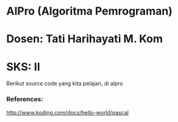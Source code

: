 # AlPro (Algoritma Pemrograman)
# Dosen: Tati Harihayati M. Kom
# SKS: II

Berikut source code yang kita pelajari, di alpro

### References:
http://www.koding.com/docs/hello-world/pascal